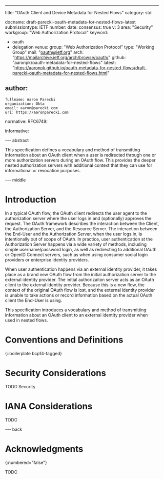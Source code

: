 ---
title: "OAuth Client and Device Metadata for Nested Flows"
category: std

docname: draft-parecki-oauth-metadata-for-nested-flows-latest
submissiontype: IETF
number:
date:
consensus: true
v: 3
area: "Security"
workgroup: "Web Authorization Protocol"
keyword:
 - oauth
 - delegation
venue:
  group: "Web Authorization Protocol"
  type: "Working Group"
  mail: "oauth@ietf.org"
  arch: "https://mailarchive.ietf.org/arch/browse/oauth/"
  github: "aaronpk/oauth-metadata-for-nested-flows"
  latest: "https://aaronpk.github.io/oauth-metadata-for-nested-flows/draft-parecki-oauth-metadata-for-nested-flows.html"

author:
 -
    fullname: Aaron Parecki
    organization: Okta
    email: aaron@parecki.com
    uri: https://aaronparecki.com

normative:
  RFC6749:


informative:


--- abstract

This specification defines a vocabulary and method of transmitting
information about an OAuth client when a user is redirected through one
or more authorization servers during an OAuth flow. This
provides the deeper nested authorization servers with additional context
that they can use for informational or revocation purposes.


--- middle

# Introduction

In a typical OAuth flow, the OAuth client redirects the user agent to the
authorization server where the user logs in and (optionally) approves the
request. The OAuth framework describes the interaction between the Client,
the Authorization Server, and the Resource Server. The interaction between
the End-User and the Authorization Server, when the user logs in,
is intentionally out of scope of OAuth. In practice, user authentication at
the Authorization Server happens via a wide variety of methods, including
simple username/password login, as well as redirecting to additional OAuth
or OpenID Connect servers, such as when using consumer social login providers
or enterprise identity providers.

When user authentication happens via an external identity provider, it
takes place as a brand new OAuth flow from the initial authorization server to the
external identity provider. The initial authorizaiton server acts as an OAuth
client to the external identity provider. Because this is a new flow, the context of the
original OAuth flow is lost, and the external identity provider is unable
to take actions or record information based on the actual OAuth client the
End-User is using.

This specification introduces a vocabulary and method of transmitting
information about an OAuth client to an external identity provider when
used in nested flows.


# Conventions and Definitions

{::boilerplate bcp14-tagged}


# Security Considerations

TODO Security


# IANA Considerations

TODO


--- back

# Acknowledgments
{:numbered="false"}

TODO
